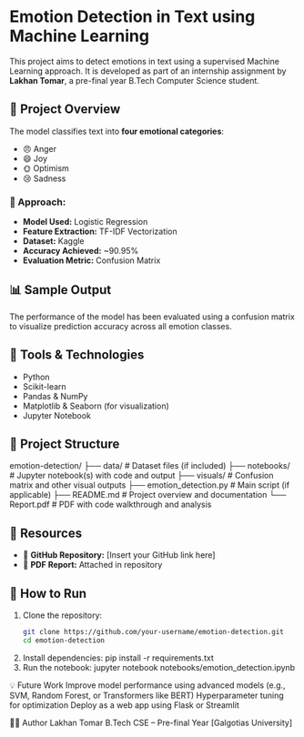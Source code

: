 # Emotion Detection in Text using Machine Learning

This project aims to detect emotions in text using a supervised Machine Learning approach. It is developed as part of an internship assignment by **Lakhan Tomar**, a pre-final year B.Tech Computer Science student.

## 📌 Project Overview

The model classifies text into **four emotional categories**:

- 😠 Anger  
- 😄 Joy  
- 🌞 Optimism  
- 😢 Sadness

### 🧠 Approach:
- **Model Used:** Logistic Regression  
- **Feature Extraction:** TF-IDF Vectorization  
- **Dataset:** Kaggle  
- **Accuracy Achieved:** ~90.95%  
- **Evaluation Metric:** Confusion Matrix

## 📊 Sample Output

The performance of the model has been evaluated using a confusion matrix to visualize prediction accuracy across all emotion classes.

## 🧰 Tools & Technologies

- Python  
- Scikit-learn  
- Pandas & NumPy  
- Matplotlib & Seaborn (for visualization)  
- Jupyter Notebook

## 📁 Project Structure
emotion-detection/
├── data/ # Dataset files (if included)
├── notebooks/ # Jupyter notebook(s) with code and output
├── visuals/ # Confusion matrix and other visual outputs
├── emotion_detection.py # Main script (if applicable)
├── README.md # Project overview and documentation
└── Report.pdf # PDF with code walkthrough and analysis


## 📎 Resources

- 🔗 **GitHub Repository:** [Insert your GitHub link here]
- 📄 **PDF Report:** Attached in repository

## 🚀 How to Run

1. Clone the repository:
   ```bash
   git clone https://github.com/your-username/emotion-detection.git
   cd emotion-detection
2. Install dependencies:
   pip install -r requirements.txt
3. Run the notebook:
   jupyter notebook notebooks/emotion_detection.ipynb
   
💡 Future Work
Improve model performance using advanced models (e.g., SVM, Random Forest, or Transformers like BERT)
Hyperparameter tuning for optimization
Deploy as a web app using Flask or Streamlit

👨‍💻 Author
Lakhan Tomar
B.Tech CSE – Pre-final Year
[Galgotias University]
